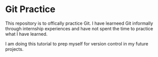 # Git Practice

This repository is to offically practice Git. I have learneed Git informally through internship experiences and have not spent the time to practice what I have learned.

I am doing this tutorial to prep myself for version control in my future projects.
